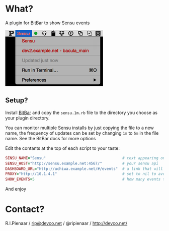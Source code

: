 What?
=====

A plugin for BitBar to show Sensu events

![Screenshot](screenshot.png)

Setup?
------

Install [BitBar](https://github.com/matryer/bitbar) and copy the ```sensu.1m.rb``` file to the directory
you choose as your plugin directory.

You can monitor multiple Sensu installs by just copying the file to a new name, the frequency of updates
can be set by changing ```1m``` to ```5m``` in the file name.  See the BitBar docs for more options

Edit the contants at the top of each script to your taste:

```ruby
SENSU_NAME="Sensu"                                  # text appearing on the menu in green/red/yello
SENSU_HOST="http://sensu.example.net:4567/"         # your sensu api
DASHBOARD_URL="http://uchiwa.example.net/#/events"  # a link that will open if you click on an event
PROXY="http://10.1.4.1"                             # set to nil to avoid using a proxy
SHOW_EVENTS=5                                       # how many events to show in the drop down
```

And enjoy

Contact?
========

R.I.Pienaar / rip@devco.net / @ripienaar / http://devco.net/
